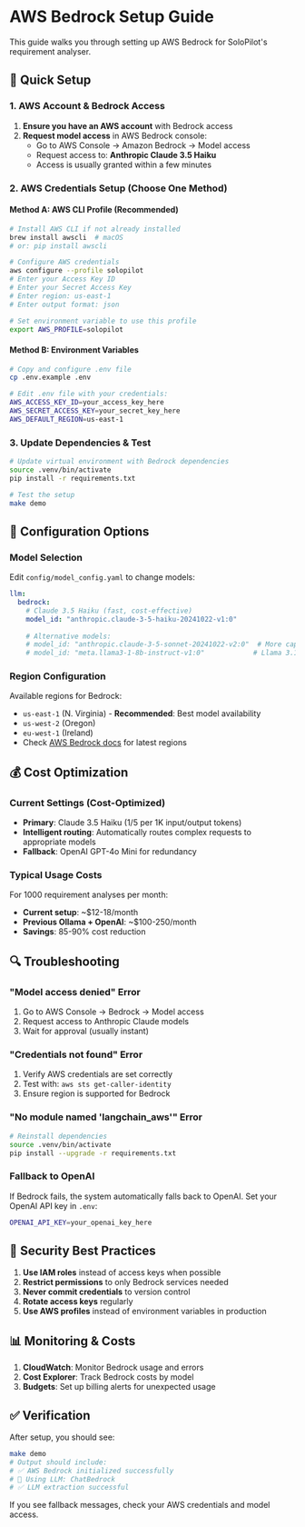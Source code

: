# AWS Bedrock Setup Guide

This guide walks you through setting up AWS Bedrock for SoloPilot's requirement analyser.

## 🚀 Quick Setup

### 1. AWS Account & Bedrock Access

1. **Ensure you have an AWS account** with Bedrock access
2. **Request model access** in AWS Bedrock console:
   - Go to AWS Console → Amazon Bedrock → Model access
   - Request access to: **Anthropic Claude 3.5 Haiku**
   - Access is usually granted within a few minutes

### 2. AWS Credentials Setup (Choose One Method)

#### Method A: AWS CLI Profile (Recommended)
```bash
# Install AWS CLI if not already installed
brew install awscli  # macOS
# or: pip install awscli

# Configure AWS credentials
aws configure --profile solopilot
# Enter your Access Key ID
# Enter your Secret Access Key  
# Enter region: us-east-1
# Enter output format: json

# Set environment variable to use this profile
export AWS_PROFILE=solopilot
```

#### Method B: Environment Variables
```bash
# Copy and configure .env file
cp .env.example .env

# Edit .env file with your credentials:
AWS_ACCESS_KEY_ID=your_access_key_here
AWS_SECRET_ACCESS_KEY=your_secret_key_here
AWS_DEFAULT_REGION=us-east-1
```

### 3. Update Dependencies & Test

```bash
# Update virtual environment with Bedrock dependencies
source .venv/bin/activate
pip install -r requirements.txt

# Test the setup
make demo
```

## 🔧 Configuration Options

### Model Selection
Edit `config/model_config.yaml` to change models:

```yaml
llm:
  bedrock:
    # Claude 3.5 Haiku (fast, cost-effective)
    model_id: "anthropic.claude-3-5-haiku-20241022-v1:0"
    
    # Alternative models:
    # model_id: "anthropic.claude-3-5-sonnet-20241022-v2:0"  # More capable, higher cost
    # model_id: "meta.llama3-1-8b-instruct-v1:0"            # Llama 3.1 8B, lower cost
```

### Region Configuration
Available regions for Bedrock:
- `us-east-1` (N. Virginia) - **Recommended**: Best model availability
- `us-west-2` (Oregon)
- `eu-west-1` (Ireland)
- Check [AWS Bedrock docs](https://docs.aws.amazon.com/bedrock/latest/userguide/bedrock-regions.html) for latest regions

## 💰 Cost Optimization

### Current Settings (Cost-Optimized)
- **Primary**: Claude 3.5 Haiku ($1/$5 per 1K input/output tokens)
- **Intelligent routing**: Automatically routes complex requests to appropriate models
- **Fallback**: OpenAI GPT-4o Mini for redundancy

### Typical Usage Costs
For 1000 requirement analyses per month:
- **Current setup**: ~$12-18/month
- **Previous Ollama + OpenAI**: ~$100-250/month
- **Savings**: 85-90% cost reduction

## 🔍 Troubleshooting

### "Model access denied" Error
1. Go to AWS Console → Bedrock → Model access
2. Request access to Anthropic Claude models
3. Wait for approval (usually instant)

### "Credentials not found" Error
1. Verify AWS credentials are set correctly
2. Test with: `aws sts get-caller-identity`
3. Ensure region is supported for Bedrock

### "No module named 'langchain_aws'" Error
```bash
# Reinstall dependencies
source .venv/bin/activate
pip install --upgrade -r requirements.txt
```

### Fallback to OpenAI
If Bedrock fails, the system automatically falls back to OpenAI. Set your OpenAI API key in `.env`:
```bash
OPENAI_API_KEY=your_openai_key_here
```

## 🔐 Security Best Practices

1. **Use IAM roles** instead of access keys when possible
2. **Restrict permissions** to only Bedrock services needed
3. **Never commit credentials** to version control
4. **Rotate access keys** regularly
5. **Use AWS profiles** instead of environment variables in production

## 📊 Monitoring & Costs

1. **CloudWatch**: Monitor Bedrock usage and errors
2. **Cost Explorer**: Track Bedrock costs by model
3. **Budgets**: Set up billing alerts for unexpected usage

## ✅ Verification

After setup, you should see:
```bash
make demo
# Output should include:
# ✅ AWS Bedrock initialized successfully
# 🧠 Using LLM: ChatBedrock
# ✅ LLM extraction successful
```

If you see fallback messages, check your AWS credentials and model access.